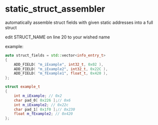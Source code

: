 # static_struct_assembler
automatically assemble struct fields with given static addresses into a full struct

edit STRUCT_NAME on line 20 to your wished name

example:

```c++
auto struct_fields = std::vector<info_entry_t>
{
	ADD_FIELD( "m_iExample", int32_t, 0x02 ),
	ADD_FIELD( "m_iExample2", int32_t, 0x22C ),
	ADD_FIELD( "m_fExample1", float_t, 0x420 ),
};
```

```c++
struct example_t
{
	int m_iExample; // 0x2
	char pad_0[ 0x226 ];// 0x6
	int m_iExample2; // 0x22c
	char pad_1[ 0x1f0 ];// 0x230
	float m_fExample2; // 0x420
};
```
